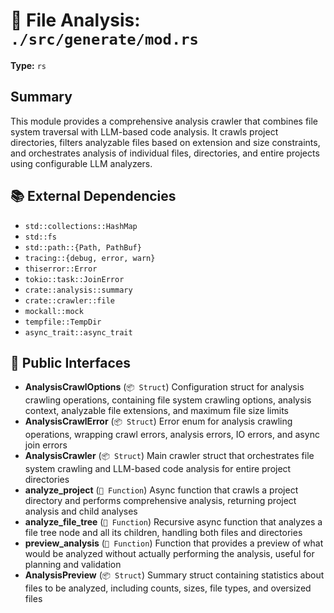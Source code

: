 # 📄 File Analysis: `./src/generate/mod.rs`

**Type:** `rs`

## Summary
This module provides a comprehensive analysis crawler that combines file system traversal with LLM-based code analysis. It crawls project directories, filters analyzable files based on extension and size constraints, and orchestrates analysis of individual files, directories, and entire projects using configurable LLM analyzers.

## 📚 External Dependencies
- `std::collections::HashMap`
- `std::fs`
- `std::path::{Path, PathBuf}`
- `tracing::{debug, error, warn}`
- `thiserror::Error`
- `tokio::task::JoinError`
- `crate::analysis::summary`
- `crate::crawler::file`
- `mockall::mock`
- `tempfile::TempDir`
- `async_trait::async_trait`

## 🔌 Public Interfaces
- **AnalysisCrawlOptions** (`📦 Struct`)
  Configuration struct for analysis crawling operations, containing file system crawling options, analysis context, analyzable file extensions, and maximum file size limits
- **AnalysisCrawlError** (`📦 Struct`)
  Error enum for analysis crawling operations, wrapping crawl errors, analysis errors, IO errors, and async join errors
- **AnalysisCrawler** (`📦 Struct`)
  Main crawler struct that orchestrates file system crawling and LLM-based code analysis for entire project directories
- **analyze_project** (`🔧 Function`)
  Async function that crawls a project directory and performs comprehensive analysis, returning project analysis and child analyses
- **analyze_file_tree** (`🔧 Function`)
  Recursive async function that analyzes a file tree node and all its children, handling both files and directories
- **preview_analysis** (`🔧 Function`)
  Function that provides a preview of what would be analyzed without actually performing the analysis, useful for planning and validation
- **AnalysisPreview** (`📦 Struct`)
  Summary struct containing statistics about files to be analyzed, including counts, sizes, file types, and oversized files
